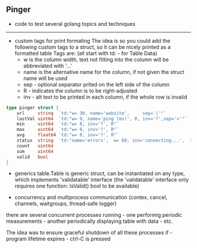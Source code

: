 ## Pinger ##
* code to test several golang topics and techniques
-----

  - custom tags for print formating
    The idea is so you could add the following custom tags to a struct, so it can be nicely printed as a formatted table
    Tags are: (all start with td: - for Table Data)
    -   w is the column width, text not fitting into the column will be abbreviated with '...'
    -   name is the alternative name for the column, if not given the struct name will be used
    -   sep - optional separator prited on the left side of the column
    -   R - indicates the column is to be right-adjusted
    -   inv - alt text to be printed in each column, if the whole row is invalid

```go
type pinger struct {
	url     string  `td:"w= 30, name='website',     sep='|'"`
	lastVal uint64  `td:"w= 9, name='ping (ms)', R, inv='?',sep='>'"`
	min     uint64  `td:"w= 8, inv='?', R"`
	max     uint64  `td:"w= 8, inv='?', R"`
	avg     float64 `td:"w= 8, inv='?', R"`
	status  string  `td:"name='errors',  w= 60, inv='connecting...',  sep='|'"`
	count   uint64
	sum     uint64
	valid   bool
}
```

  - generics
  table.Table is generic struct, can be instantiated on any type, which implements 'validatable' interface
  (the 'validatable' interface only requires one function: IsValid() bool to be available)
  
  - concurrency and multiprocess communication (contex, cancel, channels, waitgroups, thread-safe logger)

  there are several concurrent processes running
    - one performig periodic measurements
    - another periodically displaying table with data
    - etc.
  
  The idea was to ensure graceful shutdown of all these processes if
    - program lifetime expires
    - ctrl-C is pressed


